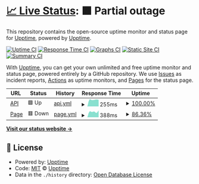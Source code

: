 # [📈 Live Status](https://status.pinbus.com): <!--live status--> **🟧 Partial outage**

This repository contains the open-source uptime monitor and status page for [Upptime](https://upptime.js.org), powered by [Upptime](https://github.com/upptime/upptime).

[![Uptime CI](https://github.com/carlosmathiasen/pinbus-status/workflows/Uptime%20CI/badge.svg)](https://github.com/carlosmathiasen/pinbus-status/actions?query=workflow%3A%22Uptime+CI%22)
[![Response Time CI](https://github.com/carlosmathiasen/pinbus-status/workflows/Response%20Time%20CI/badge.svg)](https://github.com/carlosmathiasen/pinbus-status/actions?query=workflow%3A%22Response+Time+CI%22)
[![Graphs CI](https://github.com/carlosmathiasen/pinbus-status/workflows/Graphs%20CI/badge.svg)](https://github.com/carlosmathiasen/pinbus-status/actions?query=workflow%3A%22Graphs+CI%22)
[![Static Site CI](https://github.com/carlosmathiasen/pinbus-status/workflows/Static%20Site%20CI/badge.svg)](https://github.com/carlosmathiasen/pinbus-status/actions?query=workflow%3A%22Static+Site+CI%22)
[![Summary CI](https://github.com/carlosmathiasen/pinbus-status/workflows/Summary%20CI/badge.svg)](https://github.com/carlosmathiasen/pinbus-status/actions?query=workflow%3A%22Summary+CI%22)

With [Upptime](https://upptime.js.org), you can get your own unlimited and free uptime monitor and status page, powered entirely by a GitHub repository. We use [Issues](https://github.com/upptime/upptime/issues) as incident reports, [Actions](https://github.com/carlosmathiasen/pinbus-status/actions) as uptime monitors, and [Pages](https://status.pinbus.com) for the status page.

<!--start: status pages-->
<!-- This summary is generated by Upptime (https://github.com/upptime/upptime) -->
<!-- Do not edit this manually, your changes will be overwritten -->
<!-- prettier-ignore -->
| URL | Status | History | Response Time | Uptime |
| --- | ------ | ------- | ------------- | ------ |
| <img alt="" src="https://favicons.githubusercontent.com/api.pinbus.com" height="13"> [API](https://api.pinbus.com) | 🟩 Up | [api.yml](https://github.com/carlosmathiasen/pinbus-status/commits/HEAD/history/api.yml) | <details><summary><img alt="Response time graph" src="./graphs/api/response-time-week.png" height="20"> 255ms</summary><br><a href="https://status.pinbus.com/history/api"><img alt="Response time 269" src="https://img.shields.io/endpoint?url=https%3A%2F%2Fraw.githubusercontent.com%2Fcarlosmathiasen%2Fpinbus-status%2FHEAD%2Fapi%2Fapi%2Fresponse-time.json"></a><br><a href="https://status.pinbus.com/history/api"><img alt="24-hour response time 177" src="https://img.shields.io/endpoint?url=https%3A%2F%2Fraw.githubusercontent.com%2Fcarlosmathiasen%2Fpinbus-status%2FHEAD%2Fapi%2Fapi%2Fresponse-time-day.json"></a><br><a href="https://status.pinbus.com/history/api"><img alt="7-day response time 255" src="https://img.shields.io/endpoint?url=https%3A%2F%2Fraw.githubusercontent.com%2Fcarlosmathiasen%2Fpinbus-status%2FHEAD%2Fapi%2Fapi%2Fresponse-time-week.json"></a><br><a href="https://status.pinbus.com/history/api"><img alt="30-day response time 269" src="https://img.shields.io/endpoint?url=https%3A%2F%2Fraw.githubusercontent.com%2Fcarlosmathiasen%2Fpinbus-status%2FHEAD%2Fapi%2Fapi%2Fresponse-time-month.json"></a><br><a href="https://status.pinbus.com/history/api"><img alt="1-year response time 269" src="https://img.shields.io/endpoint?url=https%3A%2F%2Fraw.githubusercontent.com%2Fcarlosmathiasen%2Fpinbus-status%2FHEAD%2Fapi%2Fapi%2Fresponse-time-year.json"></a></details> | <details><summary><a href="https://status.pinbus.com/history/api">100.00%</a></summary><a href="https://status.pinbus.com/history/api"><img alt="All-time uptime 100.00%" src="https://img.shields.io/endpoint?url=https%3A%2F%2Fraw.githubusercontent.com%2Fcarlosmathiasen%2Fpinbus-status%2FHEAD%2Fapi%2Fapi%2Fuptime.json"></a><br><a href="https://status.pinbus.com/history/api"><img alt="24-hour uptime 100.00%" src="https://img.shields.io/endpoint?url=https%3A%2F%2Fraw.githubusercontent.com%2Fcarlosmathiasen%2Fpinbus-status%2FHEAD%2Fapi%2Fapi%2Fuptime-day.json"></a><br><a href="https://status.pinbus.com/history/api"><img alt="7-day uptime 100.00%" src="https://img.shields.io/endpoint?url=https%3A%2F%2Fraw.githubusercontent.com%2Fcarlosmathiasen%2Fpinbus-status%2FHEAD%2Fapi%2Fapi%2Fuptime-week.json"></a><br><a href="https://status.pinbus.com/history/api"><img alt="30-day uptime 100.00%" src="https://img.shields.io/endpoint?url=https%3A%2F%2Fraw.githubusercontent.com%2Fcarlosmathiasen%2Fpinbus-status%2FHEAD%2Fapi%2Fapi%2Fuptime-month.json"></a><br><a href="https://status.pinbus.com/history/api"><img alt="1-year uptime 100.00%" src="https://img.shields.io/endpoint?url=https%3A%2F%2Fraw.githubusercontent.com%2Fcarlosmathiasen%2Fpinbus-status%2FHEAD%2Fapi%2Fapi%2Fuptime-year.json"></a></details>
| <img alt="" src="https://favicons.githubusercontent.com/pinbus.com" height="13"> [Page](https://pinbus.com) | 🟥 Down | [page.yml](https://github.com/carlosmathiasen/pinbus-status/commits/HEAD/history/page.yml) | <details><summary><img alt="Response time graph" src="./graphs/page/response-time-week.png" height="20"> 388ms</summary><br><a href="https://status.pinbus.com/history/page"><img alt="Response time 434" src="https://img.shields.io/endpoint?url=https%3A%2F%2Fraw.githubusercontent.com%2Fcarlosmathiasen%2Fpinbus-status%2FHEAD%2Fapi%2Fpage%2Fresponse-time.json"></a><br><a href="https://status.pinbus.com/history/page"><img alt="24-hour response time 131" src="https://img.shields.io/endpoint?url=https%3A%2F%2Fraw.githubusercontent.com%2Fcarlosmathiasen%2Fpinbus-status%2FHEAD%2Fapi%2Fpage%2Fresponse-time-day.json"></a><br><a href="https://status.pinbus.com/history/page"><img alt="7-day response time 388" src="https://img.shields.io/endpoint?url=https%3A%2F%2Fraw.githubusercontent.com%2Fcarlosmathiasen%2Fpinbus-status%2FHEAD%2Fapi%2Fpage%2Fresponse-time-week.json"></a><br><a href="https://status.pinbus.com/history/page"><img alt="30-day response time 434" src="https://img.shields.io/endpoint?url=https%3A%2F%2Fraw.githubusercontent.com%2Fcarlosmathiasen%2Fpinbus-status%2FHEAD%2Fapi%2Fpage%2Fresponse-time-month.json"></a><br><a href="https://status.pinbus.com/history/page"><img alt="1-year response time 434" src="https://img.shields.io/endpoint?url=https%3A%2F%2Fraw.githubusercontent.com%2Fcarlosmathiasen%2Fpinbus-status%2FHEAD%2Fapi%2Fpage%2Fresponse-time-year.json"></a></details> | <details><summary><a href="https://status.pinbus.com/history/page">86.36%</a></summary><a href="https://status.pinbus.com/history/page"><img alt="All-time uptime 89.15%" src="https://img.shields.io/endpoint?url=https%3A%2F%2Fraw.githubusercontent.com%2Fcarlosmathiasen%2Fpinbus-status%2FHEAD%2Fapi%2Fpage%2Fuptime.json"></a><br><a href="https://status.pinbus.com/history/page"><img alt="24-hour uptime 100.00%" src="https://img.shields.io/endpoint?url=https%3A%2F%2Fraw.githubusercontent.com%2Fcarlosmathiasen%2Fpinbus-status%2FHEAD%2Fapi%2Fpage%2Fuptime-day.json"></a><br><a href="https://status.pinbus.com/history/page"><img alt="7-day uptime 86.36%" src="https://img.shields.io/endpoint?url=https%3A%2F%2Fraw.githubusercontent.com%2Fcarlosmathiasen%2Fpinbus-status%2FHEAD%2Fapi%2Fpage%2Fuptime-week.json"></a><br><a href="https://status.pinbus.com/history/page"><img alt="30-day uptime 89.15%" src="https://img.shields.io/endpoint?url=https%3A%2F%2Fraw.githubusercontent.com%2Fcarlosmathiasen%2Fpinbus-status%2FHEAD%2Fapi%2Fpage%2Fuptime-month.json"></a><br><a href="https://status.pinbus.com/history/page"><img alt="1-year uptime 89.15%" src="https://img.shields.io/endpoint?url=https%3A%2F%2Fraw.githubusercontent.com%2Fcarlosmathiasen%2Fpinbus-status%2FHEAD%2Fapi%2Fpage%2Fuptime-year.json"></a></details>

<!--end: status pages-->

[**Visit our status website →**](https://status.pinbus.com)

## 📄 License

- Powered by: [Upptime](https://github.com/upptime/upptime)
- Code: [MIT](./LICENSE) © [Upptime](https://upptime.js.org)
- Data in the `./history` directory: [Open Database License](https://opendatacommons.org/licenses/odbl/1-0/)
